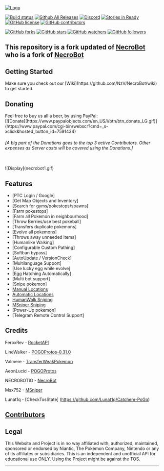 
<a href="https://discord.gg/VXKxNFr">
    <img alt="Logo" src="https://discordapp.com/api/guilds/209253611031625728/widget.png?style=banner2">
  </a>

[![Build status](https://ci.appveyor.com/api/projects/status/imsro698j6kk7bis?svg=true)](https://ci.appveyor.com/project/NzV/necrobot)
[![Github All Releases](https://img.shields.io/github/downloads/NzV/NecroBot/total.svg)](https://github.com/NzV/NecroBot/releases)
[![Discord](https://discordapp.com/api/guilds/209253611031625728/widget.png)](https://discord.gg/VXKxNFr)
[![Stories in Ready](https://badge.waffle.io/NzV/NecroBot.svg?label=ready&title=Ready)](https://waffle.io/NzV/NecroBot)
[![GitHub license](https://img.shields.io/badge/license-AGPL-blue.svg)](https://raw.githubusercontent.com/NzV/NecroBot/master/LICENSE.md)
[![GitHub contributors](https://img.shields.io/github/contributors/cdnjs/cdnjs.svg?maxAge=2592000)](https://github.com/NzV/NecroBot/blob/master/CONTRIBUTORS.md)

[![GitHub forks](https://img.shields.io/github/forks/badges/shields.svg?style=social&label=Fork&maxAge=2592000)]()
[![GitHub stars](https://img.shields.io/github/stars/badges/shields.svg?style=social&label=Star&maxAge=2592000)]()
[![GitHub watchers](https://img.shields.io/github/watchers/badges/shields.svg?style=social&label=Watch&maxAge=2592000)]()
[![GitHub followers](https://img.shields.io/github/followers/espadrine.svg?style=social&label=Follow&maxAge=2592000)]()
  
## This repository is a fork updated of [NecroBot](https://github.com/NoxxDev/NecroBot) who is a fork of [NecroBot](https://github.com/NECROBOTIO/NecroBot)

<h2><a name="getting-started">Getting Started</a></h2>
Make sure you check out our [Wiki](https://github.com/NzV/NecroBot/wiki) to get started.
<br/>

<h2><a name="donating">Donating</a></h2>
<a name="paypal">Feel free to buy us all a beer, by using PayPal:</a><br/>
[![Donate](https://www.paypalobjects.com/en_US/i/btn/btn_donate_LG.gif)](https://www.paypal.com/cgi-bin/webscr?cmd=_s-xclick&hosted_button_id=7591434)<br/>

<h6><em>[A big part of the Donations goes to the top 3 active Contributors. Other expenses as Server costs will be covered using the Donations.]</em></h6><br/>
![Display](necrobot1.gif)

<h2><a name="features">Features</a></h2>

 - [PTC Login / Google]
 - [Get Map Objects and Inventory]
 - [Search for gyms/pokestops/spawns]
 - [Farm pokestops]
 - [Farm all Pokemon in neighbourhood]
 - [Throw Berries/use best pokeball]
 - [Transfers duplicate pokemons]
 - [Evolve all pokemons]
 - [Throws away unneeded items]
 - [Humanlike Walking]
 - [Configurable Custom Pathing]
 - [Softban bypass]
 - [AutoUpdate / VersionCheck]
 - [Multilanguage Support]
 - [Use lucky egg while evolve]
 - [Egg Hatching Automatically]
 - [Multi bot support]
 - [Snipe pokemon]
  - [Manual Locations](https://github.com/NzV/NecroBot/wiki/Manual-Locations-Sniping-Guide)
  - [Automatic Locations](https://github.com/NzV/NecroBot/wiki/Automatic-Locations-Sniping-Guide)
  - [HumanWalk Sniping](https://github.com/NzV/NecroBot/wiki/Human-walk-snipe-config)
  - [MSniper Sniping](https://github.com/NzV/NecroBot/wiki/MSniper-Manual-Sniping-Guide)
 - [Power-Up pokemon]
 - [Telegram Remote Control Support]

<h2><a name="credits">Credits</a></h2>

FeroxRev - [RocketAPI](https://github.com/FeroxRev/Pokemon-Go-Rocket-API)

LineWalker - [POGOProtos-0.31.0](https://github.com/Linewalker/POGOProtos-0.31.0)

Valmere - [TransferWeakPokemon](https://github.com/PocketMobsters/PokeMobBot/pull/378/files)

AeonLucid - [POGOProtos](https://github.com/AeonLucid/POGOProtos)

NECROBOTIO - [NecroBot](https://github.com/NECROBOTIO/NecroBot)

Msx752 - [MSniper](https://msx752.github.io/MSniper/)

Lunat1q - [CheckTosState] (https://github.com/Lunat1q/Catchem-PoGo)

## [Contributors](https://github.com/NzV/NecroBot/blob/master/CONTRIBUTORS.md)

<h2><a name="legal">Legal</a></h2>

This Website and Project is in no way affiliated with, authorized, maintained, sponsored or endorsed by Niantic, The Pokémon Company, Nintendo or any of its affiliates or subsidiaries. This is an independent and unofficial API for educational use ONLY. 
Using the Project might be against the TOS.

<hr/>
